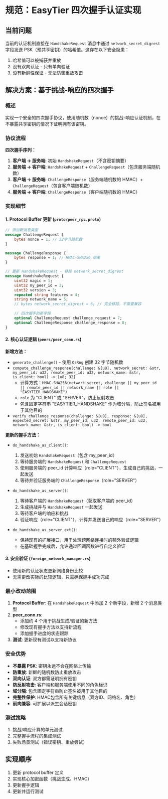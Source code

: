 # 规范：EasyTier 四次握手认证实现

## 当前问题
当前的认证机制直接在 `HandshakeRequest` 消息中通过 `network_secret_digrest` 字段发送 PSK（预共享密钥）的哈希值。这存在以下安全隐患：
1. 哈希值可以被捕获并重放
2. 没有双向认证 - 只有单向验证
3. 没有新鲜性保证 - 无法防御重放攻击

## 解决方案：基于挑战-响应的四次握手

### 概述
实现一个安全的四次握手协议，使用随机数（nonce）的挑战-响应认证机制，在不暴露共享密钥的情况下证明拥有该密钥。

### 协议流程

**四次握手序列：**
1. **客户端 → 服务端**: 初始 `HandshakeRequest`（不含密钥摘要）
2. **服务端 → 客户端**: `HandshakeRequest` + `ChallengeRequest`（包含服务端随机数）
3. **客户端 → 服务端**: `ChallengeResponse`（服务端随机数的 HMAC）+ `ChallengeRequest`（包含客户端随机数）
4. **服务端 → 客户端**: `ChallengeResponse`（客户端随机数的 HMAC）

### 实现细节

#### 1. Protocol Buffer 更新 (`proto/peer_rpc.proto`)
```protobuf
// 添加新消息类型
message ChallengeRequest {
    bytes nonce = 1; // 32字节随机数
}

message ChallengeResponse {
    bytes response = 1; // HMAC-SHA256 结果
}

// 更新 HandshakeRequest - 移除 network_secret_digrest
message HandshakeRequest {
    uint32 magic = 1;
    uint32 my_peer_id = 2;
    uint32 version = 3;
    repeated string features = 4;
    string network_name = 5;
    // bytes network_secret_digrest = 6; // 完全移除，不需要兼容
    
    // 四次握手的新字段
    optional ChallengeRequest challenge_request = 7;
    optional ChallengeResponse challenge_response = 8;
}
```

#### 2. 核心认证逻辑 (`peers/peer_conn.rs`)

**新增方法：**
- `generate_challenge()` - 使用 `OsRng` 创建 32 字节随机数
- `compute_challenge_response(challenge: &[u8], network_secret: &str, my_peer_id: u32, remote_peer_id: u32, network_name: &str, is_client: bool) -> [u8; 32]`
  - 计算方式：`HMAC-SHA256(network_secret, challenge || my_peer_id || remote_peer_id || network_name || role || "EASYTIER_HANDSHAKE")`
  - `role` 为 "CLIENT" 或 "SERVER"，防止反射攻击
  - 包含固定字符串 "EASYTIER_HANDSHAKE" 作为域分隔，防止签名被用于其他目的
- `verify_challenge_response(challenge: &[u8], response: &[u8], expected_secret: &str, my_peer_id: u32, remote_peer_id: u32, network_name: &str, is_client: bool) -> bool`

**更新的握手方法：**
- `do_handshake_as_client()`:
  1. 发送初始 `HandshakeRequest`（包含 my_peer_id）
  2. 等待服务端的 `HandshakeRequest` 和 `ChallengeRequest`
  3. 使用服务端的 peer_id 计算响应（role="CLIENT"），生成自己的挑战，一起发送
  4. 等待并验证服务端的 `ChallengeResponse`（role="SERVER"）

- `do_handshake_as_server()`:
  1. 等待客户端的 `HandshakeRequest`（获取客户端的 peer_id）
  2. 生成挑战并与 `HandshakeRequest` 一起发送
  3. 等待客户端的响应和挑战
  4. 验证响应（role="CLIENT"），计算并发送自己的响应（role="SERVER"）

- `do_handshake_as_server_ext()`:
  - 保持现有的扩展接口，用于处理跨网络连接时的额外验证逻辑
  - 在基础握手完成后，允许通过回调函数进行自定义验证

#### 3. 安全验证 (`foreign_network_manager.rs`)
- 使用新的认证状态更新网络身份比较
- 无需更改实际的比较逻辑，只需确保握手成功完成

### 最小改动范围

1. **Protocol Buffer**: 在 `HandshakeRequest` 中添加 2 个新字段，新增 2 个消息类型
2. **peer_conn.rs**: 
   - 添加约 4 个用于挑战生成/验证的新方法
   - 修改现有握手方法以支持新流程
   - 添加握手进度的状态跟踪
3. **测试**: 更新现有测试以支持新协议

### 安全优势
- **不暴露 PSK**: 密钥永远不会在网络上传输
- **防重放**: 新鲜的随机数防止重放攻击
- **双向认证**: 双方都需证明拥有密钥
- **防反射攻击**: 客户端和服务端使用不同的角色标识
- **域分隔**: 包含固定字符串防止签名被用于其他目的
- **完整性保护**: HMAC包含所有关键信息（双方ID、网络名、角色）
- **前向兼容**: 可扩展以派生会话密钥

### 测试策略
1. 挑战/响应计算的单元测试
2. 完整握手流程的集成测试
3. 失败场景测试（错误密钥、重放尝试）

## 实现顺序
1. 更新 protocol buffer 定义
2. 实现核心加密函数（挑战生成、HMAC）
3. 更新握手逻辑
4. 更新并运行测试